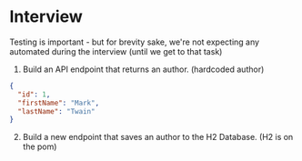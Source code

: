 # Interview

Testing is important - but for brevity sake, we're not expecting any automated during the interview (until we get to that task)



1. Build an API endpoint that returns an author. (hardcoded author)


```json
{
  "id": 1, 
  "firstName": "Mark",
  "lastName": "Twain"
}
```


2. Build a new endpoint that saves an author to the H2 Database. (H2 is on the pom)